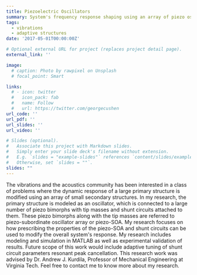 ```yaml
---
title: Piezoelectric Oscillators
summary: System's frequency response shaping using an array of piezo oscillators.
tags:
  - vibrations
  - adaptive structures
date: '2017-05-01T00:00:00Z'

# Optional external URL for project (replaces project detail page).
external_link: ''

image:
  # caption: Photo by rawpixel on Unsplash
  # focal_point: Smart

links:
  # - icon: twitter
  #   icon_pack: fab
  #   name: Follow
  #   url: https://twitter.com/georgecushen
url_code: ''
url_pdf: ''
url_slides: ''
url_video: ''

# Slides (optional).
#   Associate this project with Markdown slides.
#   Simply enter your slide deck's filename without extension.
#   E.g. `slides = "example-slides"` references `content/slides/example-slides.md`.
#   Otherwise, set `slides = ""`.
slides: ""
---
```

The vibrations and the acoustics community has been interested in a class of problems where the dynamic response of a large primary structure is modified using an array of small secondary structures. In my research, the primary structure is modeled as an oscillator, which is connected to a large number of piezo bimorphs with tip masses and shunt circuits attached to them. These piezo bimorphs along with the tip masses are referred to piezo-subordinate oscillator array or piezo-SOA. My research focuses on how prescribing the properties of the piezo-SOA and shunt circuits can be used to modify the overall system's response. My research includes modeling and simulation in MATLAB as well as experimental validation of results. Future scope of this work would include adaptive tuning of shunt circuit parameters resonant peak cancellation. This research work was advised by Dr. Andrew J. Kurdila, Professor of Mechanical Engineering at Virginia Tech. Feel free to contact me to know more about my research.

